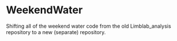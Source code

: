 # WeekendWater

Shifting all of the weekend water code from the old Limblab_analysis repository to a new (separate) repository.
